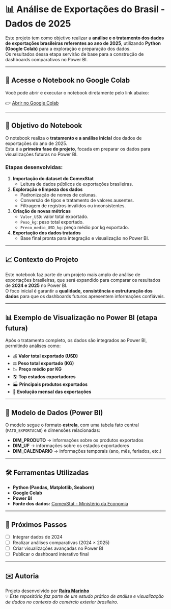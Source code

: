 # 📊 Análise de Exportações do Brasil - Dados de 2025

Este projeto tem como objetivo realizar a **análise e o tratamento dos dados de exportações brasileiras referentes ao ano de 2025**, utilizando **Python (Google Colab)** para a exploração e preparação dos dados.  
Os resultados dessa etapa servirão de base para a construção de dashboards comparativos no Power BI.

---

## 🔗 Acesse o Notebook no Google Colab
Você pode abrir e executar o notebook diretamente pelo link abaixo:

👉 [Abrir no Google Colab](https://colab.research.google.com/drive/1Y1zlnWwj_xKuY-kaL1TtuaPqxlz4khGT?usp=sharing)

---

## 🧠 Objetivo do Notebook

O notebook realiza o **tratamento e a análise inicial** dos dados de exportações do ano de 2025.  
Esta é a **primeira fase do projeto**, focada em preparar os dados para visualizações futuras no Power BI.

### Etapas desenvolvidas:
1. **Importação do dataset do ComexStat**
   - Leitura de dados públicos de exportações brasileiras.
2. **Exploração e limpeza dos dados**
   - Padronização de nomes de colunas.  
   - Conversão de tipos e tratamento de valores ausentes.  
   - Filtragem de registros inválidos ou inconsistentes.
3. **Criação de novas métricas**
   - `Valor_USD`: valor total exportado.  
   - `Peso_kg`: peso total exportado.  
   - `Preco_medio_USD_kg`: preço médio por kg exportado.
4. **Exportação dos dados tratados**
   - Base final pronta para integração e visualização no Power BI.

---

## 📈 Contexto do Projeto

Este notebook faz parte de um projeto mais amplo de análise de exportações brasileiras, que será expandido para comparar os resultados de **2024 e 2025** no Power BI.  
O foco inicial é garantir a **qualidade, consistência e estruturação dos dados** para que os dashboards futuros apresentem informações confiáveis.

---

## 📊 Exemplo de Visualização no Power BI (etapa futura)

Após o tratamento completo, os dados são integrados ao Power BI, permitindo análises como:

- 💰 **Valor total exportado (USD)**  
- ⚖️ **Peso total exportado (KG)**  
- 📉 **Preço médio por KG**  
- 🌎 **Top estados exportadores**  
- 🏭 **Principais produtos exportados**  
- 📅 **Evolução mensal das exportações**

---

## 🧱 Modelo de Dados (Power BI)

O modelo segue o formato **estrela**, com uma tabela fato central (`FATO_EXPORTACAO`) e dimensões relacionadas:

- **DIM_PRODUTO** → informações sobre os produtos exportados  
- **DIM_UF** → informações sobre os estados exportadores  
- **DIM_CALENDARIO** → informações temporais (ano, mês, feriados, etc.)

---

## 🛠️ Ferramentas Utilizadas
- **Python (Pandas, Matplotlib, Seaborn)**  
- **Google Colab**  
- **Power BI**  
- **Fonte dos dados:** [ComexStat - Ministério da Economia](https://balanca.economia.gov.br/balanca/)

---

## 🧩 Próximos Passos
- [ ] Integrar dados de 2024  
- [ ] Realizar análises comparativas (2024 × 2025)  
- [ ] Criar visualizações avançadas no Power BI  
- [ ] Publicar o dashboard interativo final

---

## ✉️ Autoria
Projeto desenvolvido por [**Raíra Marinho**](https://github.com/rairamarinho)  
💡 *Este repositório faz parte de um estudo prático de análise e visualização de dados no contexto do comércio exterior brasileiro.*


